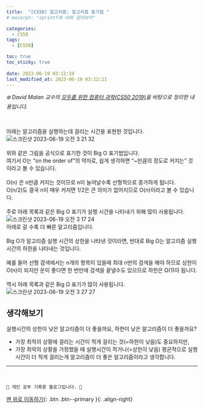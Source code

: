 ```yaml
---
title:  "[CS50] 알고리즘: 알고리즘 표기법 "
# excerpt: "sprintf에 대해 알아보자"

categories:
  - CS50
tags:
  - [CS50]

toc: true
toc_sticky: true
 
date: 2023-06-19 03:12:19
last_modified_at: 2023-06-19 03:12:21
---
```



_❄️ David Malan 교수의 [모두를 위한 컴퓨터 과학(CS50 2019)](https://www.boostcourse.org/cs112/lecture/119003?isDesc=false)을 바탕으로 정리한 내용입니다._

<br>

아래는 알고리즘을 실행하는데 걸리는 시간을 표현한 것입니다.<br>
![스크린샷 2023-06-19 오전 3 21 32](https://github.com/minju412/jenkins-test/assets/59405576/728c479b-74e8-47af-9bcd-23643f0802a8)<br><br>
위와 같은 그림을 공식으로 표기한 것이 Big O 표기법입니다.<br>
여기서 O는 “on the order of”의 약자로, 쉽게 생각하면 “~만큼의 정도로 커지는” 것이라고 볼 수 있습니다.<br><br>
O(n) 은 n만큼 커지는 것이므로 n이 늘어날수록 선형적으로 증가하게 됩니다. <br>
O(n/2)도 결국 n이 매우 커지면 1/2은 큰 의미가 없어지므로 O(n)이라고 볼 수 있습니다.<br><br>
주로 아래 목록과 같은 Big O 표기가 실행 시간을 나타내기 위해 많이 사용됩니다.<br>
![스크린샷 2023-06-19 오전 3 17 24](https://github.com/minju412/jenkins-test/assets/59405576/08a82c8a-93a5-45f1-b1f5-df807830e1ee)<br>
아래로 갈 수록 더 빠른 알고리즘입니다.<br><br>
Big O가 알고리즘 실행 시간의 상한을 나타낸 것이라면, 반대로 Big Ω는 알고리즘 실행 시간의 하한을 나타내는 것입니다.<br><br>
예를 들어 선형 검색에서는 n개의 항목이 있을때 최대 n번의 검색을 해야 하므로 상한이 O(n)이 되지만 운이 좋다면 한 번만에 검색을 끝낼수도 있으므로 하한은 Ω(1)이 됩니다.<br><br>
역시 아래 목록과 같은 Big Ω 표기가 많이 사용됩니다.<br>
![스크린샷 2023-06-19 오전 3 27 27](https://github.com/minju412/jenkins-test/assets/59405576/f436a082-9c03-4d0b-b6d5-da535d886f93)


## 생각해보기
실행시간의 상한이 낮은 알고리즘이 더 좋을까요, 하한이 낮은 알고리즘이 더 좋을까요?
- 가장 최적의 상황에 걸리는 시간이 적게 걸리는 것(=하한이 낮음)도 중요하지만,
- 가장 최악의 상황을 가정했을 때 실행시간이 적거나(=상한이 낮음) 평균적으로 실행시간이 더 적게 걸리는게 알고리즘이 더 좋은 알고리즘이라고 생각합니다.










***
<br>


    💛 개인 공부 기록용 블로그입니다. 👻

[맨 위로 이동하기](#){: .btn .btn--primary }{: .align-right}